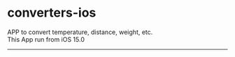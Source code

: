 # converters-ios
APP to convert temperature, distance, weight, etc.<br>
This App run from iOS 15.0

<hr>



